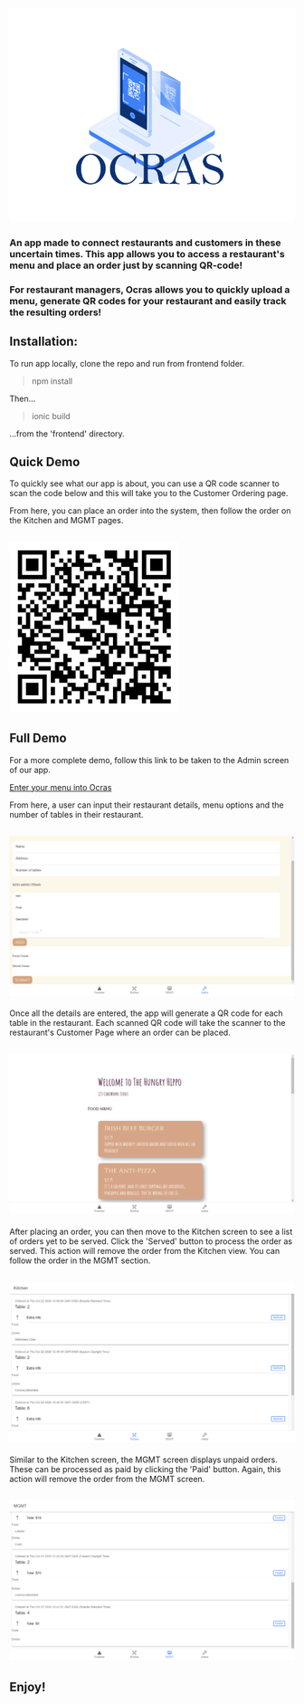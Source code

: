 <h3 align="center"><img src="./frontend/Ocras_logo.gif" alt="Ocras_logo"/></h3>

<h3 align="left">An app made to connect restaurants and customers in these uncertain times. This app allows you to access a restaurant's menu and place an order just by scanning QR-code! </h3>

<h3 align="left">For restaurant managers, Ocras allows you to quickly upload a menu, generate QR codes for your restaurant and easily track the resulting orders!</h3>


<h2>Installation:</h2>

To run app locally, clone the repo and run from frontend folder.
> npm install

Then...

>ionic build

...from the 'frontend' directory.

<h2>  Quick Demo </h2>

To quickly see what our app is about, you can use a QR code scanner to scan the code below and this will take you to the Customer Ordering page. 

From here, you can place an order into the system, then follow the order on the Kitchen and MGMT pages. 

<h2 align="left"><img height="300px" width="300px" src="./qr-code.png" alt="QR_One"/> </h2> 


<h2>  Full Demo </h2>

For a more complete demo, follow this link to be taken to the Admin screen of our app.

<a href="https://p-angular-cb7fc.web.app/tabs/tab4">Enter your menu into Ocras</a>


From here, a user can input their restaurant details, menu options and the number of tables in their restaurant. 
<h2 align="center"><img src="./Admin_Grab.png" alt="Admin"/> </h2> 


Once all the details are entered, the app will generate a QR code for each table in the restaurant. Each scanned QR code will take the scanner to the restaurant's Customer Page where an order can be placed.  
<h2 align="center"><img src="./Customer_Grab.png" alt="Customer"/> </h2> 


After placing an order, you can then move to the Kitchen screen to see a list of orders yet to be served. Click the 'Served' button to process the order as served. This action will remove the order from the Kitchen view. You can follow the order in the MGMT section.
<h2 align="center"><img src="./Kitchen_Grab.png" alt="Kitchen"/> </h2> 


Similar to the Kitchen screen, the MGMT screen displays unpaid orders. These can be processed as paid by clicking the 'Paid' button. Again, this action will remove the order from the MGMT screen. 
<h2 align="center"><img src="./MGMT_Grab.png" alt="MGMT"/> </h2> 

<h2>Enjoy!</h2>

